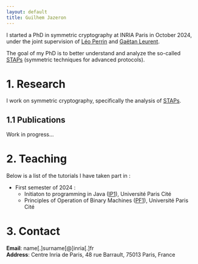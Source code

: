 ```yaml
---
layout: default
title: Guilhem Jazeron
---
```


I started a PhD in symmetric cryptography at INRIA Paris in October 2024, under the joint supervision of [Léo Perrin](https://who.paris.inria.fr/Leo.Perrin/) and [Gaëtan Leurent](https://who.rocq.inria.fr/Gaetan.Leurent/).

The goal of my PhD is to better understand and analyze the so-called [STAPs](https://stap-zoo.com/) (symmetric techniques for advanced protocols).

# 1. Research

I work on symmetric cryptography, specifically the analysis of [STAPs](https://stap-zoo.com/).

## 1.1 Publications 

Work in progress...

# 2. Teaching 

Below is a list of the tutorials I have taken part in :

- First semester of 2024 :
  * Initiaton to programming in Java ([IP1](https://www.informatique.univ-paris-diderot.fr/formations/licences/ue/l1/ip1)), Université Paris Cité
  * Principles of Operation of Binary Machines ([PF1](https://yunes.informatique.univ-paris-diderot.fr/accueil/enseignement/pf1/)), Université Paris Cité

# 3. Contact 

**Email**: name[.]surname[@]inria[.]fr  
**Address**: Centre Inria de Paris, 48 rue Barrault, 75013 Paris, France